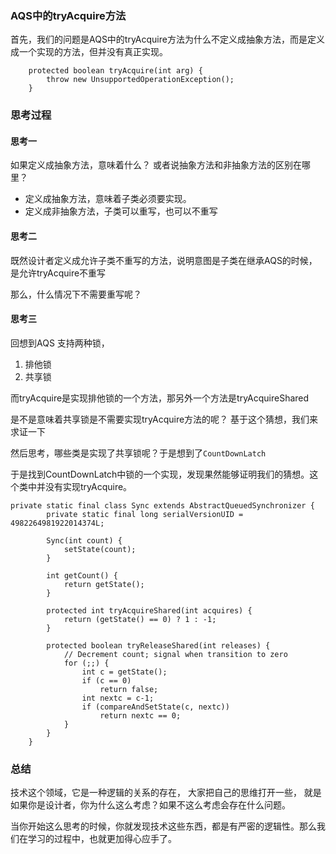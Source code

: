 ### AQS中的tryAcquire方法

首先，我们的问题是AQS中的tryAcquire方法为什么不定义成抽象方法，而是定义成一个实现的方法，但并没有真正实现。

```
    protected boolean tryAcquire(int arg) {
        throw new UnsupportedOperationException();
    }
```

### 思考过程

#### 思考一

如果定义成抽象方法，意味着什么？ 或者说抽象方法和非抽象方法的区别在哪里？

- 定义成抽象方法，意味着子类必须要实现。
- 定义成非抽象方法，子类可以重写，也可以不重写

#### 思考二

既然设计者定义成允许子类不重写的方法，说明意图是子类在继承AQS的时候，是允许tryAcquire不重写

那么，什么情况下不需要重写呢？

#### 思考三

回想到AQS 支持两种锁，

1. 排他锁
2. 共享锁

而tryAcquire是实现排他锁的一个方法，那另外一个方法是tryAcquireShared

是不是意味着共享锁是不需要实现tryAcquire方法的呢？ 基于这个猜想，我们来求证一下

然后思考，哪些类是实现了共享锁呢？于是想到了`CountDownLatch`

于是找到CountDownLatch中锁的一个实现，发现果然能够证明我们的猜想。这个类中并没有实现tryAcquire。

```
private static final class Sync extends AbstractQueuedSynchronizer {
        private static final long serialVersionUID = 4982264981922014374L;

        Sync(int count) {
            setState(count);
        }

        int getCount() {
            return getState();
        }

        protected int tryAcquireShared(int acquires) {
            return (getState() == 0) ? 1 : -1;
        }

        protected boolean tryReleaseShared(int releases) {
            // Decrement count; signal when transition to zero
            for (;;) {
                int c = getState();
                if (c == 0)
                    return false;
                int nextc = c-1;
                if (compareAndSetState(c, nextc))
                    return nextc == 0;
            }
        }
    }
```

### 总结

技术这个领域，它是一种逻辑的关系的存在， 大家把自己的思维打开一些， 就是如果你是设计者，你为什么这么考虑？如果不这么考虑会存在什么问题。

当你开始这么思考的时候，你就发现技术这些东西，都是有严密的逻辑性。那么我们在学习的过程中，也就更加得心应手了。